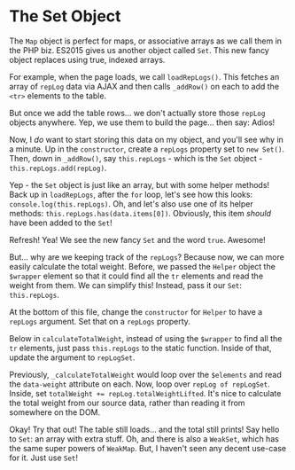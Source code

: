 # The Set Object

The `Map` object is perfect for maps, or associative arrays as we call them in the
PHP biz. ES2015 gives us another object called `Set`. This new fancy object replaces
using true, indexed arrays. 

For example, when the page loads, we call `loadRepLogs()`. This fetches an array of
`repLog` data via AJAX and then calls `_addRow()` on each to add the `<tr>` elements
to the table.

But once we add the table rows... we don't actually store those `repLog` objects
anywhere. Yep, we use them to build the page... then say: Adios!

Now, I *do* want to start storing this data on my object, and you'll see why in a
minute. Up in the `constructor`, create a `repLogs` property set to `new Set()`.
Then, down in `_addRow()`, say `this.repLogs` - which is the `Set` object -
`this.repLogs.add(repLog)`.

Yep - the `Set` object is just like an array, but with some helper methods! Back
up in `loadRepLogs`, after the `for` loop, let's see how this looks: `console.log(this.repLogs)`.
Oh, and let's also use one of its helper methods: `this.repLogs.has(data.items[0])`.
Obviously, this item *should* have been added to the `Set`!

Refresh! Yea! We see the new fancy `Set` and the word `true`. Awesome!

But... why are we keeping track of the `repLogs`? Because now, we can more easily
calculate the total weight. Before, we passed the `Helper` object the `$wrapper`
element so that it could find all the `tr` elements and read the weight from them.
We can simplify this! Instead, pass it our `Set`: `this.repLogs`.

At the bottom of this file, change the `constructor` for `Helper` to have a `repLogs`
argument. Set that on a `repLogs` property.

Below in `calculateTotalWeight`, instead of using the `$wrapper` to find all the
`tr` elements, just pass `this.repLogs` to the static function. Inside of that, update
the argument to `repLogSet`. 

Previously, `_calculateTotalWeight` would loop over the `$elements` and read the
`data-weight` attribute on each. Now, loop over `repLog of repLogSet`. Inside,
set `totalWeight += repLog.totalWeightLifted`. It's nice to calculate the total
weight from our source data, rather than reading it from somewhere on the DOM.

Okay! Try that out! The table still loads... and the total still prints! Say hello
to `Set`: an array with extra stuff. Oh, and there is also a `WeakSet`, which has
the same super powers of `WeakMap`. But, I haven't seen any decent use-case for it.
Just use `Set`!
